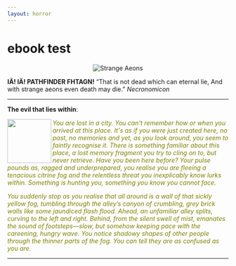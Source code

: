 ```yaml
---
layout: horror
---
```



# ebook test

<p align="center">
<img src="https://i.imgur.com/MFcQvxo.png?1" alt="Strange Aeons">

**IÄ! IÄ! PATHFINDER FHTAGN!**
“That is not dead which can eternal lie, 
And with strange aeons even death may die.”
*Necronomicon*
</p>

___

**The evil that lies within**:  

<img src="https://gamersplane.com/characters/avatars/13311.jpg?1578996975" align="left" width="100" height="100" /> 
<font color="olive"><i>
You are lost in a city. You can't remember how or when you arrived at this place. It's as if you were just created here, no past, no memories and yet, as you look around, you seem to faintly recognise it. There is something familiar about this place, a lost memory fragment you try to cling on to, but never retrieve. Have you been here before? Your pulse pounds as, ragged and underprepared, you realise you are fleeing a tenacious citrine fog and the relentless threat you inexplicably know lurks within. Something is hunting you, something you know you cannot face.

You suddenly stop as you realise that all around is a wall of that sickly yellow fog, tumbling through the alley’s canyon of crumbling, grey brick walls like some jaundiced flash flood. Ahead, an unfamiliar alley splits, curving to the left and right. Behind, from the silent swell of mist, emanates the sound of footsteps—slow, but somehow keeping pace with the careening, hungry wave. You notice shadowy shapes of other people through the thinner parts of the fog. You can tell they are as confused as you are.
</i></font>

___


